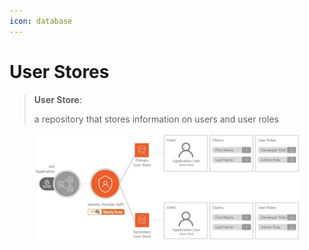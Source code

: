 ```yaml
---
icon: database
---
```


# User Stores

> **User Store**:
>
> a repository that stores information on users and user roles

<figure><img src="../.gitbook/assets/user-stores.png" alt=""><figcaption></figcaption></figure>

